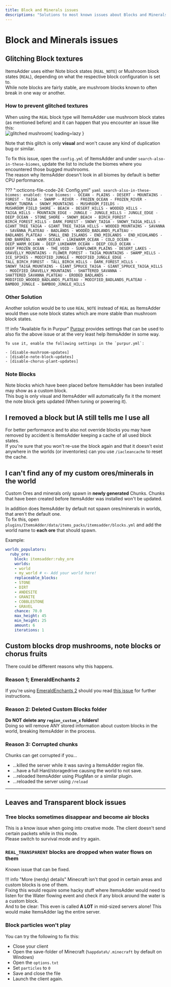 ```yaml
---
title: Block and Minerals issues
descriptions: "Solutions to most known issues about Blocks and Minerals"
---
```


# Block and Minerals issues

## Glitching Block textures

ItemsAdder uses either Note block states (`REAL_NOTE`) or Mushroom block states (`REAL`), depending on what the respective block configuration is set to.  
While note blocks are fairly stable, are mushroom blocks known to often break in one way or another.

### How to prevent glitched textures

When using the `REAL` block type will ItemsAdder use mushroom block states (as mentioned before) and it can happen that you encounter an issue like this:  
![glitched mushroom](/assets/images/faq/mushroom_bug.png){ loading=lazy }

Note that this glitch is only **visual** and won't cause any kind of duplication bug or similar.

To fix this issue, open the `config.yml` of ItemsAdder and under `search-also-in-these-biomes`, update the list to include the biomes where you encountered those bugged mushrooms.  
The reason why ItemsAdder doesn't look in all biomes by default is better CPU performance.

??? ":octicons-file-code-24: Config.yml"
    ```yaml
    search-also-in-these-biomes:
      enabled: true
      biomes:
      - OCEAN
      - PLAINS
      - DESERT
      - MOUNTAINS
      - FOREST
      - TAIGA
      - SWAMP
      - RIVER
      - FROZEN_OCEAN
      - FROZEN_RIVER
      - SNOWY_TUNDRA
      - SNOWY_MOUNTAINS
      - MUSHROOM_FIELDS
      - MUSHROOM_FIELD_SHORE
      - BEACH
      - DESERT_HILLS
      - WOODED_HILLS
      - TAIGA_HILLS
      - MOUNTAIN_EDGE
      - JUNGLE
      - JUNGLE_HILLS
      - JUNGLE_EDGE
      - DEEP_OCEAN
      - STONE_SHORE
      - SNOWY_BEACH
      - BIRCH_FOREST
      - BIRCH_FOREST_HILLS
      - DARK_FOREST
      - SNOWY_TAIGA
      - SNOWY_TAIGA_HILLS
      - GIANT_TREE_TAIGA
      - GIANT_TREE_TAIGA_HILLS
      - WOODED_MOUNTAINS
      - SAVANNA
      - SAVANNA_PLATEAU
      - BADLANDS
      - WOODED_BADLANDS_PLATEAU
      - BADLANDS_PLATEAU
      - SMALL_END_ISLANDS
      - END_MIDLANDS
      - END_HIGHLANDS
      - END_BARRENS
      - WARM_OCEAN
      - LUKEWARM_OCEAN
      - COLD_OCEAN
      - DEEP_WARM_OCEAN
      - DEEP_LUKEWARM_OCEAN
      - DEEP_COLD_OCEAN
      - DEEP_FROZEN_OCEAN
      - THE_VOID
      - SUNFLOWER_PLAINS
      - DESERT_LAKES
      - GRAVELLY_MOUNTAINS
      - FLOWER_FOREST
      - TAIGA_MOUNTAINS
      - SWAMP_HILLS
      - ICE_SPIKES
      - MODIFIED_JUNGLE
      - MODIFIED_JUNGLE_EDGE
      - TALL_BIRCH_FOREST
      - TALL_BIRCH_HILLS
      - DARK_FOREST_HILLS
      - SNOWY_TAIGA_MOUNTAINS
      - GIANT_SPRUCE_TAIGA
      - GIANT_SPRUCE_TAIGA_HILLS
      - MODIFIED_GRAVELLY_MOUNTAINS
      - SHATTERED_SAVANNA
      - SHATTERED_SAVANNA_PLATEAU
      - ERODED_BADLANDS
      - MODIFIED_WOODED_BADLANDS_PLATEAU
      - MODIFIED_BADLANDS_PLATEAU
      - BAMBOO_JUNGLE
      - BAMBOO_JUNGLE_HILLS
    ```

### Other Solution

Another solution would be to use `REAL_NOTE` instead of `REAL` as ItemsAdder would then use note block states which are more stable than mushroom block states.

!!! info "Available fix in Purpur"
    [Purpur][purpur] provides settings that can be used to also fix the above issue or at the very least help ItemsAdder in some way.
    
    To use it, enable the following settings in the `purpur.yml`:
    
    - [disable-mushroom-updates]
    - [disable-note-block-updates]
    - [disable-chorus-plant-updates]

### Note Blocks

Note blocks which have been placed before ItemsAdder has been installed may show as a custom block.  
This bug is only visual and ItemsAdder will automatically fix it the moment the note block gets updated (When tuning or powering it).

## I removed a block but IA still tells me I use all

For better performance and to also not override blocks you may have removed by accident is ItemsAdder keeping a cache of all used block states.  
If you're sure that you won't re-use the block again and that it doesn't exist anywhere in the worlds (or inventories) can you use `/iacleancache` to reset the cache.

## I can't find any of my custom ores/minerals in the world

Custom Ores and minerals only spawn in **newly generated** Chunks. Chunks that have been created before ItemsAdder was installed won't be updated.

In addition does ItemsAdder by default not spawn ores/minerals in worlds, that aren't the default one.  
To fix this, open `plugins/ItemsAdder/data/items_packs/itemsadder/blocks.yml` and add the world name to **each ore** that should spawn.

Example:  
```yaml
worlds_populators:
  ruby_ore:
    block: itemsadder:ruby_ore
    worlds:
    - world
    - my_world # <- Add your world here!
    replaceable_blocks:
    - STONE
    - DIRT
    - ANDESITE
    - GRANITE
    - COBBLESTONE
    - GRAVEL
    chance: 70.0
    max_height: 45
    min_height: 25
    amount: 6
    iterations: 1
```

## Custom blocks drop mushrooms, note blocks or chorus fruits

There could be different reasons why this happens.

### Reason 1; EmeraldEnchants 2

If you're using [EmeraldEnchants 2][emeraldenchants] should you read [this issue][emeraldenchants-issue] for further instructions.

### Reason 2: Deleted Custom Blocks folder

**Do NOT delete any `region_custom_x` folders!**  
Doing so will remove ANY stored information about custom blocks in the world, breaking ItemsAdder in the process.

### Reason 3: Corrupted chunks

Chunks can get corrupted if you...

- ...killed the server while it was saving a ItemsAdder region file.
- ...have a full Hard/storagedrive causing the world to not save.
- ...reloaded ItemsAdder using PlugMan or a similar plugin.
- ...reloaded the server using `/reload`

----

## Leaves and Transparent block issues

### Tree blocks sometimes disappear and become air blocks

This is a know issue when going into creative mode. The client doesn't send certain packets while in this mode.  
Please switch to survival mode and try again.

### `REAL_TRANSPARENT` blocks are dropped when water flows on them

Known issue that can be fixed.

!!! info "More (nerdy) details"
    Minecraft isn't that good in certain areas and custom blocks is one of them.  
    Fixing this would require some hacky stuff where ItemsAdder would need to listen for the Water flowing event and check if any block around the water is a custom block.  
    And to be clear: This even is called **A LOT** in mid-sized servers alone! This would make ItemsAdder lag the entire server.

### Block particles won't play

You can try the following to fix this:

- Close your client
- Open the save-folder of Minecraft (`%appdata%/.minecraft` by default on Windows)
- Open the `options.txt`
- Set `particles` to `0`
- Save and close the file
- Launch the client again.



[purpur]: https://purpur.pl3x.net/
[disable-mushroom-updates]: https://purpurmc.org/docs/Configuration/#disable-mushroom-updates
[disable-note-block-updates]: https://purpurmc.org/docs/Configuration/#disable-note-block-updates
[disable-chorus-plant-updates]: https://purpurmc.org/docs/Configuration/#disable-chorus-plant-updates

[emeraldenchants]: https://github.com/TheBusyBiscuit/EmeraldEnchants2
[emeraldenchants-issue]: https://github.com/PluginBugs/Issues-ItemsAdder/issues/123
